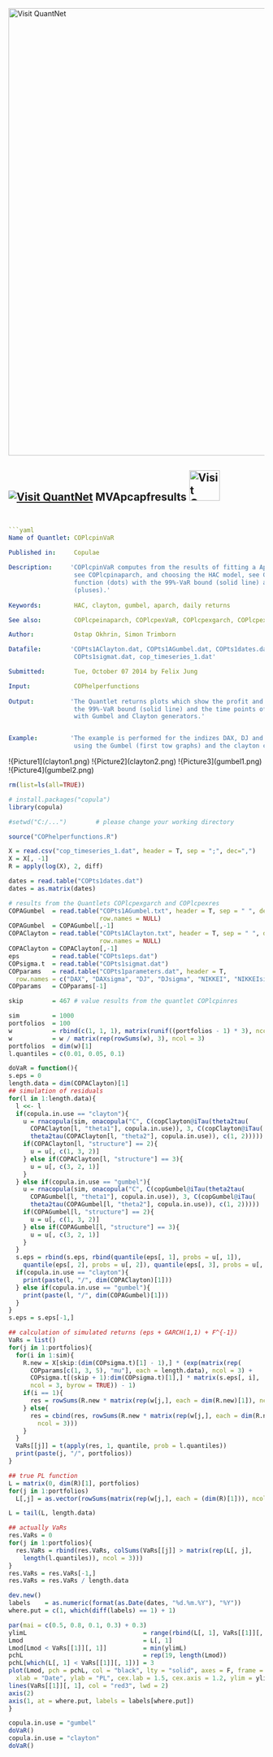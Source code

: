 
[<img src="https://github.com/QuantLet/Styleguide-and-FAQ/blob/master/pictures/banner.png" width="880" alt="Visit QuantNet">](http://quantlet.de/index.php?p=info)

## [<img src="https://github.com/QuantLet/Styleguide-and-Validation-procedure/blob/master/pictures/qloqo.png" alt="Visit QuantNet">](http://quantlet.de/) **MVApcapfresults** [<img src="https://github.com/QuantLet/Styleguide-and-Validation-procedure/blob/master/pictures/QN2.png" width="60" alt="Visit QuantNet 2.0">](http://quantlet.de/d3/ia)

```yaml


```yaml
Name of Quantlet: COPlcpinVaR
 
Published in:     Copulae

Description:     'COPlcpinVaR computes from the results of fitting a Aparch(1, 1) model to daily returns,
                  see COPlcpinaparch, and choosing the HAC model, see COPlcpinres, the profit and loss 
                  function (dots) with the 99%-VaR bound (solid line) and the time points of the exceedances
                  (pluses).'
  
Keywords:         HAC, clayton, gumbel, aparch, daily returns

See also:         COPlcpeinaparch, COPlcpexVaR, COPlcpexgarch, COPlcpexres, COPlcpinres

Author:           Ostap Okhrin, Simon Trimborn

Datafile:        'COPts1AClayton.dat, COPts1AGumbel.dat, COPts1dates.dat, COPts1eps.dat, COPts1parameters.dat,
                  COPts1sigmat.dat, cop_timeseries_1.dat'

Submitted:        Tue, October 07 2014 by Felix Jung

Input:            COPhelperfunctions
     
Output:          'The Quantlet returns plots which show the profit and loss function (dots) for index data with
                  the 99%-VaR bound (solid line) and the time points of the exceedances (pluses) for the HAC model
                  with Gumbel and Clayton generators.'


Example:         'The example is performed for the indizes DAX, DJ and NIKKEI in the time span [1.1.1985; 23.12.2010]
                  using the Gumbel (first tow graphs) and the clayton copula (second two graphs).’


```

!{Picture1](clayton1.png)
!{Picture2](clayton2.png)
!{Picture3](gumbel1.png)
!{Picture4](gumbel2.png)

```r
rm(list=ls(all=TRUE))

# install.packages("copula")
library(copula)

#setwd("C:/...")        # please change your working directory

source("COPhelperfunctions.R")

X = read.csv("cop_timeseries_1.dat", header = T, sep = ";", dec=",")
X = X[, -1] 
R = apply(log(X), 2, diff)

dates = read.table("COPts1dates.dat")
dates = as.matrix(dates)

# results from the Quantlets COPlcpexgarch and COPlcpexres
COPAGumbel  = read.table("COPts1AGumbel.txt", header = T, sep = " ", dec = ".", 
                         row.names = NULL)
COPAGumbel  = COPAGumbel[,-1]
COPAClayton = read.table("COPts1AClayton.txt", header = T, sep = " ", dec = ".", 
                         row.names = NULL)
COPAClayton = COPAClayton[,-1]
eps         = read.table("COPts1eps.dat")
COPsigma.t  = read.table("COPts1sigmat.dat")
COPparams   = read.table("COPts1parameters.dat", header = T, 
  row.names = c("DAX", "DAXsigma", "DJ", "DJsigma", "NIKKEI", "NIKKEIsigma"))
COPparams   = COPparams[-1]

skip        = 467 # value results from the quantlet COPlcpinres

sim         = 1000
portfolios  = 100
w           = rbind(c(1, 1, 1), matrix(runif((portfolios - 1) * 3), ncol = 3))
w           = w / matrix(rep(rowSums(w), 3), ncol = 3)
portfolios  = dim(w)[1]
l.quantiles = c(0.01, 0.05, 0.1)

doVaR = function(){
s.eps = 0
length.data = dim(COPAClayton)[1]
## simulation of residuals
for(l in 1:length.data){
  l <<- l
  if(copula.in.use == "clayton"){
    u = rnacopula(sim, onacopula("C", C(copClayton@iTau(theta2tau(
      COPAClayton[l, "theta1"], copula.in.use)), 3, C(copClayton@iTau(
      theta2tau(COPAClayton[l, "theta2"], copula.in.use)), c(1, 2)))))
    if(COPAClayton[l, "structure"] == 2){
      u = u[, c(1, 3, 2)]
    } else if(COPAClayton[l, "structure"] == 3){
      u = u[, c(3, 2, 1)]
    }
  } else if(copula.in.use == "gumbel"){
    u = rnacopula(sim, onacopula("C", C(copGumbel@iTau(theta2tau(
      COPAGumbel[l, "theta1"], copula.in.use)), 3, C(copGumbel@iTau(
      theta2tau(COPAGumbel[l, "theta2"], copula.in.use)), c(1, 2)))))
    if(COPAGumbel[l, "structure"] == 2){
      u = u[, c(1, 3, 2)]
    } else if(COPAGumbel[l, "structure"] == 3){
      u = u[, c(3, 2, 1)]
    }
  }
  s.eps = rbind(s.eps, rbind(quantile(eps[, 1], probs = u[, 1]), 
    quantile(eps[, 2], probs = u[, 2]), quantile(eps[, 3], probs = u[, 3])))
  if(copula.in.use == "clayton"){
    print(paste(l, "/", dim(COPAClayton)[1]))
  } else if(copula.in.use == "gumbel"){
    print(paste(l, "/", dim(COPAGumbel)[1]))
  }
}
s.eps = s.eps[-1,]

## calculation of simulated returns (eps + GARCH(1,1) + F^{-1})
VaRs = list()
for(j in 1:portfolios){
  for(i in 1:sim){
    R.new = X[skip:(dim(COPsigma.t)[1] - 1),] * (exp(matrix(rep(
      COPparams[c(1, 3, 5), "mu"], each = length.data), ncol = 3) + 
      COPsigma.t[(skip + 1):dim(COPsigma.t)[1],] * matrix(s.eps[, i], 
      ncol = 3, byrow = TRUE)) - 1)
    if(i == 1){
      res = rowSums(R.new * matrix(rep(w[j,], each = dim(R.new)[1]), ncol = 3))
    } else{
      res = cbind(res, rowSums(R.new * matrix(rep(w[j,], each = dim(R.new)[1]), 
        ncol = 3)))
    }
  }
  VaRs[[j]] = t(apply(res, 1, quantile, prob = l.quantiles))
  print(paste(j, "/", portfolios))
}

## true PL function
L = matrix(0, dim(R)[1], portfolios)
for(j in 1:portfolios)
  L[,j] = as.vector(rowSums(matrix(rep(w[j,], each = (dim(R)[1])), ncol = 3) * X[-1,]*(exp(R)-1)))

L = tail(L, length.data)

## actually VaRs
res.VaRs = 0
for(j in 1:portfolios){
  res.VaRs = rbind(res.VaRs, colSums(VaRs[[j]] > matrix(rep(L[, j], 
    length(l.quantiles)), ncol = 3)))
}
res.VaRs = res.VaRs[-1,]
res.VaRs = res.VaRs / length.data

dev.new()
labels    = as.numeric(format(as.Date(dates, "%d.%m.%Y"), "%Y"))
where.put = c(1, which(diff(labels) == 1) + 1)

par(mai = c(0.5, 0.8, 0.1, 0.3) + 0.3)
ylimL                                = range(rbind(L[, 1], VaRs[[1]][, 1]))
Lmod                                 = L[, 1]
Lmod[Lmod < VaRs[[1]][, 1]]          = min(ylimL)
pchL                                 = rep(19, length(Lmod))
pchL[which(L[, 1] < VaRs[[1]][, 1])] = 3
plot(Lmod, pch = pchL, col = "black", lty = "solid", axes = F, frame = T, 
  xlab = "Date", ylab = "PL", cex.lab = 1.5, cex.axis = 1.2, ylim = ylimL) 
lines(VaRs[[1]][, 1], col = "red3", lwd = 2)
axis(2)         
axis(1, at = where.put, labels = labels[where.put])   
}

copula.in.use = "gumbel"
doVaR()
copula.in.use = "clayton"
doVaR()
```
